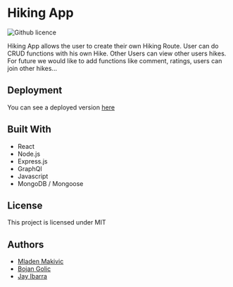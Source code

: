 # Hiking App
![Github licence](http://img.shields.io/badge/license-MIT-blue.svg)

Hiking App allows the user to create their own Hiking Route.
User can do CRUD functions with his own Hike. Other Users can view other users hikes.
For future we would like to add functions like comment, ratings, users can join other hikes...

## Deployment

You can see a deployed version [here](https://american-hiking-club.herokuapp.com/)



## Built With

* React
* Node.js
* Express.js
* GraphQl
* Javascript
* MongoDB / Mongoose

## License 
This project is licensed under MIT

## Authors

* [Mladen Makivic](https://github.com/Mladen1506) 
* [Bojan Golic](https://github.com/bokigolic)
* [Jay Ibarra](https://github.com/JayIbarra)




